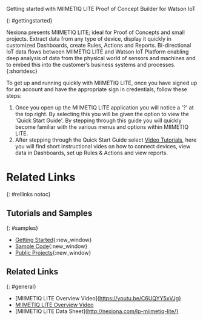 Getting started with MIIMETIQ LITE Proof of Concept Builder for Watson IoT

{: #gettingstarted}

Nexiona presents MIIMETIQ LITE; ideal for Proof of Concepts and small projects. Extract data from any type of device, display it quickly in customized Dashboards, create Rules, Actions and Reports. Bi-directional IoT data flows between MIIMETIQ LITE and Watson IoT Platform enabling deep analysis of data from the physical world of sensors and machines and to embed this into the customer’s business systems and processes. {:shortdesc}

To get up and running quickly with MIIMETIQ LITE, once you have signed up for an account and have the appropriate sign in credentials, follow these steps:

1. Once you open up the MIIMETIQ LITE application you will notice a '?' at the top right. By selecting this you will be given the option to view the 'Quick Start Guide'. By stepping through this guide you will quickly become familiar with the various menus and options within MIIMETIQ LITE.
2. After stepping through the Quick Start Guide select [Video Tutorials](https://www.youtube.com/watch?v=vmnOdSrzfLk&list=PLSkT4X0x-Kkgd-ZPr57Pfqja8tmoH-6QP&index=1), here you will find short instructional vides on how to connect devices, view data in Dashboards, set up Rules & Actions and view reports.
		 


# Related Links
{: #rellinks notoc}

## Tutorials and Samples
{: #samples}

* [Getting Started](https://flow.att.com/start){:new_window}
* [Sample Code](https://flow.att.io/explore/projects/snippets_and_samples){:new_window}
* [Public Projects](https://flow.att.io/explore/projects){:new_window}

## Related Links
{: #general}

* [MIIMETIQ LITE Overview Video](https://youtu.be/C6UQYY5xVJg}
* [MIIMETIQ LITE Overview Video](https://youtu.be/C6UQYY5xVJg)
* [MIIMETIQ LITE Data Sheet](http://nexiona.com/lp-miimetiq-lite/}
